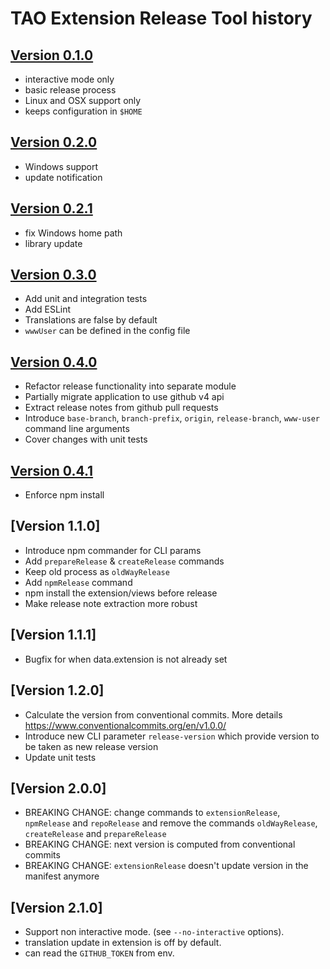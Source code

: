 # TAO Extension Release Tool history

## [Version 0.1.0](https://github.com/oat-sa/tao-extension-release/releases/tag/0.1.0)

 - interactive mode only
 - basic release process
 - Linux and OSX support only
 - keeps configuration in `$HOME`

## [Version 0.2.0](https://github.com/oat-sa/tao-extension-release/releases/tag/0.2.0)

 - Windows support
 - update notification

## [Version 0.2.1](https://github.com/oat-sa/tao-extension-release/releases/tag/0.2.1)

 - fix Windows home path
 - library update

## [Version 0.3.0](https://github.com/oat-sa/tao-extension-release/releases/tag/0.3.1)

 - Add unit and integration tests
 - Add ESLint
 - Translations are false by default
 - `wwwUser` can be defined in the config file

## [Version 0.4.0](https://github.com/oat-sa/tao-extension-release/releases/tag/0.4.0)

 - Refactor release functionality into separate module
 - Partially migrate application to use github v4 api
 - Extract release notes from github pull requests
 - Introduce `base-branch`, `branch-prefix`, `origin`, `release-branch`, `www-user` command line arguments
 - Cover changes with unit tests

## [Version 0.4.1](https://github.com/oat-sa/tao-extension-release/releases/tag/0.4.1)

 - Enforce npm install

## [Version 1.1.0]

 - Introduce npm commander for CLI params
 - Add `prepareRelease` & `createRelease` commands
 - Keep old process as `oldWayRelease`
 - Add `npmRelease` command
 - npm install the extension/views before release
 - Make release note extraction more robust

## [Version 1.1.1]

 - Bugfix for when data.extension is not already set

 ## [Version 1.2.0]

 - Calculate the version from conventional commits. More details https://www.conventionalcommits.org/en/v1.0.0/
 - Introduce new CLI parameter `release-version` which provide version to be taken as new release version
 - Update unit tests

## [Version 2.0.0] 

 - BREAKING CHANGE: change commands to `extensionRelease`, `npmRelease` and `repoRelease` and remove the commands `oldWayRelease`, `createRelease` and `prepareRelease`
 - BREAKING CHANGE: next version is computed from conventional commits 
 - BREAKING CHANGE: `extensionRelease` doesn't update version in the manifest anymore


## [Version 2.1.0] 

 - Support non interactive mode. (see `--no-interactive` options).
 - translation update in extension is off by default.
 - can read the `GITHUB_TOKEN` from env.
